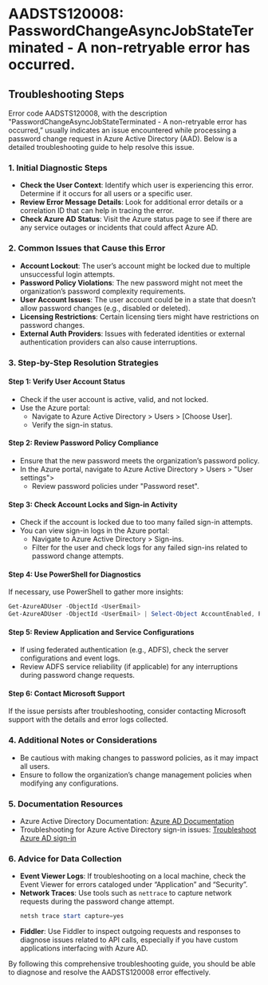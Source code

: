 
# AADSTS120008: PasswordChangeAsyncJobStateTerminated - A non-retryable error has occurred.


## Troubleshooting Steps
Error code AADSTS120008, with the description "PasswordChangeAsyncJobStateTerminated - A non-retryable error has occurred,” usually indicates an issue encountered while processing a password change request in Azure Active Directory (AAD). Below is a detailed troubleshooting guide to help resolve this issue.

### 1. Initial Diagnostic Steps
- **Check the User Context**: Identify which user is experiencing this error. Determine if it occurs for all users or a specific user.
- **Review Error Message Details**: Look for additional error details or a correlation ID that can help in tracing the error.
- **Check Azure AD Status**: Visit the Azure status page to see if there are any service outages or incidents that could affect Azure AD.

### 2. Common Issues that Cause this Error
- **Account Lockout**: The user’s account might be locked due to multiple unsuccessful login attempts.
- **Password Policy Violations**: The new password might not meet the organization’s password complexity requirements.
- **User Account Issues**: The user account could be in a state that doesn’t allow password changes (e.g., disabled or deleted).
- **Licensing Restrictions**: Certain licensing tiers might have restrictions on password changes.
- **External Auth Providers**: Issues with federated identities or external authentication providers can also cause interruptions.

### 3. Step-by-Step Resolution Strategies
#### Step 1: Verify User Account Status
- Check if the user account is active, valid, and not locked.
- Use the Azure portal: 
  - Navigate to Azure Active Directory > Users > [Choose User].
  - Verify the sign-in status.
  
#### Step 2: Review Password Policy Compliance
- Ensure that the new password meets the organization’s password policy.
- In the Azure portal, navigate to Azure Active Directory > Users > "User settings">
  - Review password policies under "Password reset".

#### Step 3: Check Account Locks and Sign-in Activity
- Check if the account is locked due to too many failed sign-in attempts.
- You can view sign-in logs in the Azure portal:
  - Navigate to Azure Active Directory > Sign-ins.
  - Filter for the user and check logs for any failed sign-ins related to password change attempts.

#### Step 4: Use PowerShell for Diagnostics
If necessary, use PowerShell to gather more insights:
```powershell
Get-AzureADUser -ObjectId <UserEmail>
Get-AzureADUser -ObjectId <UserEmail> | Select-Object AccountEnabled, PasswordPolicies
```

#### Step 5: Review Application and Service Configurations
- If using federated authentication (e.g., ADFS), check the server configurations and event logs.
- Review ADFS service reliability (if applicable) for any interruptions during password change requests.

#### Step 6: Contact Microsoft Support
If the issue persists after troubleshooting, consider contacting Microsoft support with the details and error logs collected.

### 4. Additional Notes or Considerations
- Be cautious with making changes to password policies, as it may impact all users.
- Ensure to follow the organization’s change management policies when modifying any configurations.

### 5. Documentation Resources
- Azure Active Directory Documentation: [Azure AD Documentation](https://docs.microsoft.com/en-us/azure/active-directory/)
- Troubleshooting for Azure Active Directory sign-in issues: [Troubleshoot Azure AD sign-in](https://docs.microsoft.com/en-us/azure/active-directory/hybrid/tshoot-sign-in)

### 6. Advice for Data Collection
- **Event Viewer Logs**: If troubleshooting on a local machine, check the Event Viewer for errors cataloged under “Application” and “Security”.
- **Network Traces**: Use tools such as `nettrace` to capture network requests during the password change attempt.
  ```powershell
  netsh trace start capture=yes
  ```
- **Fiddler**: Use Fiddler to inspect outgoing requests and responses to diagnose issues related to API calls, especially if you have custom applications interfacing with Azure AD.

By following this comprehensive troubleshooting guide, you should be able to diagnose and resolve the AADSTS120008 error effectively.